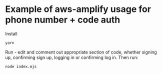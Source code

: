 # Example of aws-amplify usage for phone number + code auth

Install

```
yarn
```

Run - edit and comment out appropriate section of code, whether signing up, confirming sign up, logging in or confirming log in. Then run:

```
node index.mjs
```